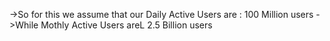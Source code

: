 ->So for this we assume that our Daily Active Users are : 100 Million users
->While Mothly Active Users areL 2.5 Billion users
